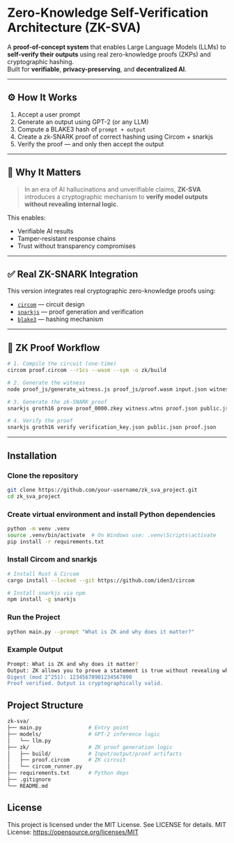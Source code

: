 # Zero-Knowledge Self-Verification Architecture (ZK-SVA)

A **proof-of-concept system** that enables Large Language Models (LLMs) to **self-verify their outputs** using real zero-knowledge proofs (ZKPs) and cryptographic hashing.  
Built for **verifiable**, **privacy-preserving**, and **decentralized AI**.

---

## ⚙️ How It Works

1. Accept a user prompt  
2. Generate an output using GPT-2 (or any LLM)  
3. Compute a BLAKE3 hash of `prompt + output`  
4. Create a zk-SNARK proof of correct hashing using Circom + snarkjs  
5. Verify the proof — and only then accept the output

---

## 🔐 Why It Matters

> In an era of AI hallucinations and unverifiable claims, **ZK-SVA** introduces a cryptographic mechanism to **verify model outputs without revealing internal logic**.

This enables:
- Verifiable AI results  
- Tamper-resistant response chains  
- Trust without transparency compromises

---

## ✅ Real ZK-SNARK Integration

This version integrates real cryptographic zero-knowledge proofs using:

- [`circom`](https://docs.circom.io/) — circuit design  
- [`snarkjs`](https://github.com/iden3/snarkjs) — proof generation and verification  
- [`blake3`](https://github.com/BLAKE3-team/BLAKE3) — hashing mechanism  

---

## 🔄 ZK Proof Workflow

```bash
# 1. Compile the circuit (one-time)
circom proof.circom --r1cs --wasm --sym -o zk/build

# 2. Generate the witness
node proof_js/generate_witness.js proof_js/proof.wasm input.json witness.wtns

# 3. Generate the zk-SNARK proof
snarkjs groth16 prove proof_0000.zkey witness.wtns proof.json public.json

# 4. Verify the proof
snarkjs groth16 verify verification_key.json public.json proof.json

```

---

## Installation

### Clone the repository

```bash
git clone https://github.com/your-username/zk_sva_project.git
cd zk_sva_project
```

### Create virtual environment and install Python dependencies

```bash
python -m venv .venv
source .venv/bin/activate  # On Windows use: .venv\Scripts\activate
pip install -r requirements.txt
```

### Install Circom and snarkjs

```bash
# Install Rust & Circom
cargo install --locked --git https://github.com/iden3/circom

# Install snarkjs via npm
npm install -g snarkjs
```

### Run the Project

```bash
python main.py --prompt "What is ZK and why does it matter?"
```

### Example Output

```bash
Prompt: What is ZK and why does it matter?
Output: ZK allows you to prove a statement is true without revealing why it's true...
Digest (mod 2^251): 12345678901234567890
Proof verified. Output is cryptographically valid.
```

## Project Structure

```bash
zk-sva/
├── main.py               # Entry point
├── models/               # GPT-2 inference logic
│   └── llm.py
├── zk/                   # ZK proof generation logic
│   ├── build/            # Input/output/proof artifacts
│   ├── proof.circom      # ZK circuit
│   └── circom_runner.py
├── requirements.txt      # Python deps
├── .gitignore
└── README.md

```
## License
This project is licensed under the MIT License.
See LICENSE for details.
MIT License: https://opensource.org/licenses/MIT





